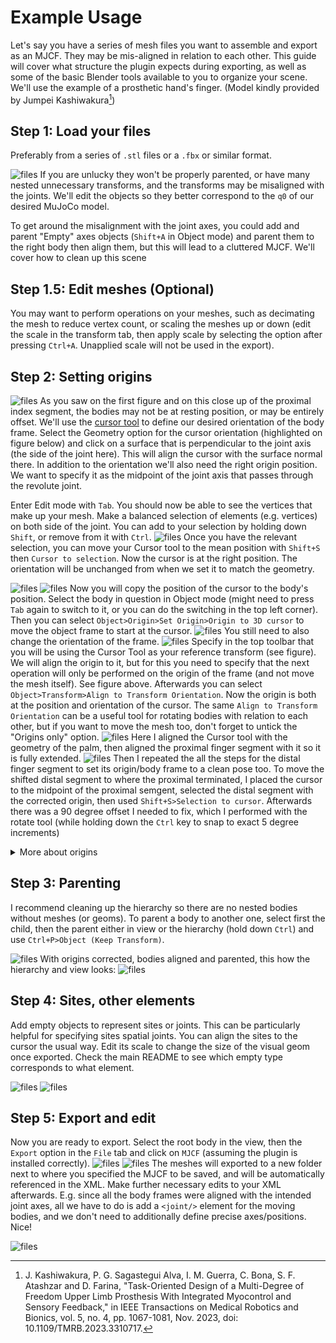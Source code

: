 # Example Usage
Let's say you have a series of mesh files you want to assemble and export as an MJCF. They may be mis-aligned in relation to each other. This guide will cover what structure the plugin expects during exporting, as well as some of the basic Blender tools available to you to organize your scene. We'll use the example of a prosthetic hand's finger. (Model kindly provided by Jumpei Kashiwakura[^1])

[^1]: J. Kashiwakura, P. G. Sagastegui Alva, I. M. Guerra, C. Bona, S. F. Atashzar and D. Farina, "Task-Oriented Design of a Multi-Degree of Freedom Upper Limb Prosthesis With Integrated Myocontrol and Sensory Feedback," in IEEE Transactions on Medical Robotics and Bionics, vol. 5, no. 4, pp. 1067-1081, Nov. 2023, doi: 10.1109/TMRB.2023.3310717.

## Step 1: Load your files
Preferably from a series of `.stl` files or a `.fbx` or similar format.

![files](./img/Step_1.jpg)
If you are unlucky they won't be properly parented, or have many nested unnecessary transforms, and the transforms may be misaligned with the joints. We'll edit the objects so they better correspond to the `q0` of our desired MuJoCo model.

To get around the misalignment with the joint axes, you could add and parent "Empty" axes objects (`Shift+A` in Object mode) and parent them to the right body then align them, but this will lead to a cluttered MJCF. We'll cover how to clean up this scene

## Step 1.5: Edit meshes (Optional)
You may want to perform operations on your meshes, such as decimating the mesh to reduce vertex count, or scaling the meshes up or down (edit the scale in the transform tab, then apply scale by selecting the option after pressing `Ctrl+A`. Unapplied scale will not be used in the export).

## Step 2: Setting origins
![files](./img/Step_2.jpg)
As you saw on the first figure and on this close up of the proximal index segment, the bodies may not be at resting position, or may be entirely offset. We'll use the [cursor tool](https://docs.blender.org/manual/en/latest/editors/3dview/3d_cursor.html) to define our desired orientation of the body frame. Select the Geometry option for the cursor orientation (highlighted on figure below) and click on a surface that is perpendicular to the joint axis (the side of the joint here). This will align the cursor with the surface normal there.
In addition to the orientation we'll also need the right origin position. We want to specify it as the midpoint of the joint axis that passes through the revolute joint. 

Enter Edit mode with `Tab`. You should now be able to see the vertices that make up your mesh. Make a balanced selection of elements (e.g. vertices) on both side of the joint. You can add to your selection by holding down `Shift`, or remove from it with `Ctrl`.
![files](./img/Step_3.jpg)
Once you have the relevant selection, you can move your Cursor tool to the mean position with `Shift+S` then `Cursor to selection`. Now the cursor is at the right position. The orientation will be unchanged from when we set it to match the geometry. 

![files](./img/Step_4.jpg)
![files](./img/Step_5.jpg)
Now you will copy the position of the cursor to the body's position. Select the body in question in Object mode (might need to press `Tab` again to switch to it, or you can do the switching in the top left corner). Then you can select `Object>Origin>Set Origin>Origin to 3D cursor` to move the object frame to start at the cursor. 
![files](./img/Step_6.jpg)
You still need to also change the orientation of the frame.
![files](./img/Step_7.jpg)
Specify in the top toolbar that you will be using the Cursor Tool as your reference transform (see figure). We will align the origin to it, but for this you need to specify that the next operation will only be performed on the origin of the frame (and not move the mesh itself). See figure above. Afterwards you can select `Object>Transform>Align to Transform Orientation`. Now the origin is both at the position and orientation of the cursor. The same `Align to Transform Orientation` can be a useful tool for rotating bodies with relation to each other, but if you want to move the mesh too, don't forget to untick the "Origins only" option.
![files](./img/Step_8.jpg)
Here I aligned the Cursor tool with the geometry of the palm, then aligned the proximal finger segment with it so it is fully extended.
![files](./img/Step_9.jpg)
Then I repeated the all the steps for the distal finger segment to set its origin/body frame to a clean pose too. To move the shifted distal segment to where the proximal terminated, I placed the cursor to the midpoint of the proximal semgent, selected the distal segment with the corrected origin, then used `Shift+S>Selection to cursor`. Afterwards there was a 90 degree offset I needed to fix, which I performed with the rotate tool (while holding down the `Ctrl` key to snap to exact 5 degree increments)

<details>
  <summary>More about origins</summary>
  Where the Blender transform's origin is, that's where the exported MuJoCo body's position will be, with respect to its parent. You can find further information about origins at the [Blender docs](https://docs.blender.org/manual/en/latest/scene_layout/object/origin.html). Specifying the origin to overlap with the body's joint axis, and to be aligned with it means the joint doesn't need to define the `pos` and `quat`/`euler` attributes. This results in easier to read and interpret xml files. 
</details>

## Step 3: Parenting
I recommend cleaning up the hierarchy so there are no nested bodies without meshes (or geoms). To parent a body to another one, select first the child, then the parent either in view or the hierarchy (hold down `Ctrl`) and use `Ctrl+P>Object (Keep Transform)`.

![files](./img/Step_10.jpg)
With origins corrected, bodies aligned and parented, this how the hierarchy and view looks:
![files](./img/Step_11.jpg)

## Step 4: Sites, other elements
Add empty objects to represent sites or joints. This can be particularly helpful for specifying sites spatial joints. You can align the sites to the cursor the usual way. Edit its scale to change the size of the visual geom once exported. Check the main README to see which empty type corresponds to what element.

![files](./img/Step_12.jpg)
![files](./img/Step_13.jpg)

## Step 5: Export and edit
Now you are ready to export. Select the root body in the view, then the `Export` option in the `File` tab and click on `MJCF` (assuming the plugin is installed correctly).
![files](./img/Step_14.jpg)
![files](./img/Step_15.jpg)
The meshes will exported to a new folder next to where you specified the MJCF to be saved, and will be automatically referenced in the XML.
Make further necessary edits to your XML afterwards. E.g. since all the body frames were aligned with the intended joint axes, all we have to do is add a `<joint/>` element for the moving bodies, and we don't need to additionally define precise axes/positions. Nice!

![files](./img/Step_16.jpg)
